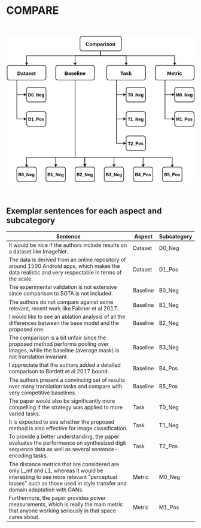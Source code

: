 # COMPARE

<br/>

![alt text](figures/taxonomy.png "Taxonomy of Comparison Discussions in Peer Reviews")

<br/>

## Exemplar sentences for each aspect and subcategory
|Sentence                                                                                                                                                                                                      |Aspect  |Subcategory|
|--------------------------------------------------------------------------------------------------------------------------------------------------------------------------------------------------------------|--------|-----------|
|It would be nice if the authors include results on a dataset like ImageNet.                                                                                                                                   |Dataset |D0_Neg     |
|The data is derived from an online repository of around 1500 Android apps, which makes the data realistic and very respectable in terms of the scale.                                                         |Dataset |D1_Pos     |
|The experimental validation is not extensive since comparison to SOTA is not included.                                                                                                                        |Baseline|B0_Neg     |
|The authors do not compare against some relevant, recent work like Falkner et al 2017.                                                                                                                        |Baseline|B1_Neg     |
|I would like to see an ablation analysis of all the differences between the base model and the proposed one.                                                                                                  |Baseline|B2_Neg     |
|The comparison is a bit unfair since the proposed method performs pooling over images, while the baseline (average mask) is not translation invariant.                                                        |Baseline|B3_Neg     |
|I appreciate that the authors added a detailed comparison to Bartlett et al 2017 bound.                                                                                                                       |Baseline|B4_Pos     |
|The authors present a convincing set of results over many translation tasks and compare with very competitive baselines.                                                                                      |Baseline|B5_Pos     |
|The paper would also be significantly more compelling if the strategy was applied to more varied tasks.                                                                                                       |Task    |T0_Neg     |
|It is expected to see whether the proposed method is also effective for image classification.                                                                                                                 |Task    |T1_Neg     |
|To provide a better understanding, the paper evaluates the performance on synthesized digit sequence data as well as several sentence-encoding tasks.                                                         |Task    |T2_Pos     |
|The distance metrics that are considered are only L_inf and L1, whereas it would be interesting to see more relevant "perceptual losses" such as those used in style transfer and domain adaptation with GANs.|Metric  |M0_Neg     |
|Furthermore, the paper provides power measurements, which is really the main metric that anyone working seriously in that space cares about.                                                                  |Metric  |M1_Pos     |
